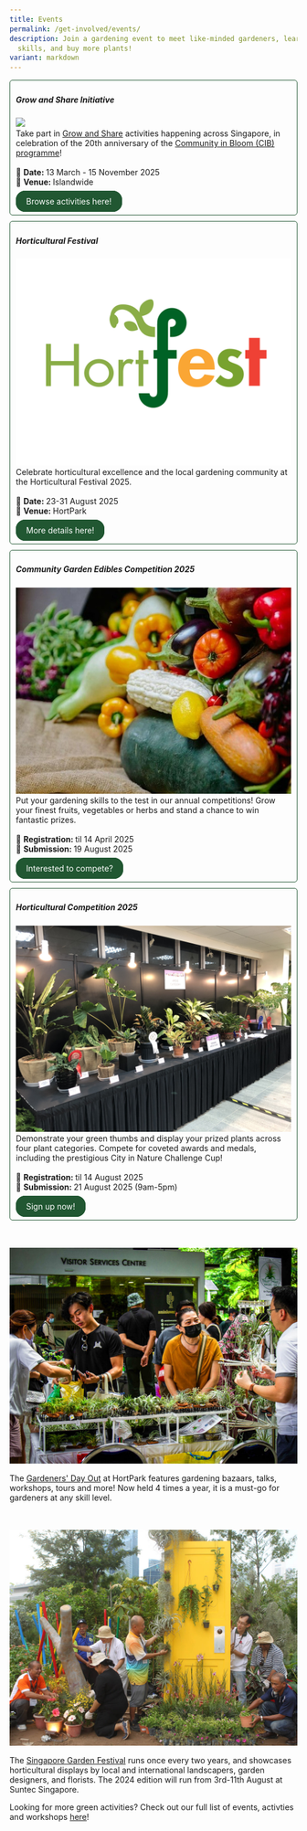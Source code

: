 ```yaml
---
title: Events
permalink: /get-involved/events/
description: Join a gardening event to meet like-minded gardeners, learn new
  skills, and buy more plants!
variant: markdown
---
```

<style>
	.wrapper {
		display: grid;
		grid-template-columns: repeat(auto-fit, minmax(275px, 1fr));
		grid-template-rows: auto-fit;
		column-gap: 10px;
		row-gap: 10px;
	}

	.box {
		border: solid 1px #215732 ;
		border-radius: 5px;
		padding: 5px 10px 15px 10px;
	}
		
		  .button-primary {
    background-color: #215732;
    border: 2px solid #215732;
    padding: 0.5rem 1rem;
  	border-radius: 1rem;
    color: white !important;
	  text-decoration: none !important;
  }
</style>

<div class="wrapper">
  <div class="box">
		<h5>Grow and Share Initiative</h5>
		<img src="/images/CIB20/grownshare_event_card.png"><br>
		Take part in <a href="/grow-and-share-initiative/">Grow and Share</a> activities happening across Singapore, in celebration of the 20th anniversary of the <a href="/get-involved/community-gardens/">Community in Bloom (CIB) programme</a>!<br><br>
		📆 <b>Date: </b>13 March - 15 November 2025<br>
		🌳 <b>Venue: </b>Islandwide<br><br>
		<a class="button-primary" href="/explore-g-s-events/">Browse activities here!</a>
	</div>
	<div class="box">
		<h5>Horticultural Festival</h5>
		<img src="/images/HortFest%20images/hortfest_event_card.png"><br>
		Celebrate horticultural excellence and the local gardening community at the Horticultural Festival 2025.<br><br>
		📆 <b>Date: </b>23-31 August 2025<br>
		🌳 <b>Venue: </b>HortPark<br><br>
				<a class="button-primary" href="/hortfest-2025/">More details here!</a>
	</div>
	<div class="box">
		<h5>Community Garden Edibles Competition 2025</h5>
		<img src="/images/HortFest%20images/CGEC_2025_Card.jpg"><br>
		Put your gardening skills to the test in our annual competitions! Grow your finest fruits, vegetables or herbs and stand a chance to win fantastic prizes.<br><br>
		📆 <b>Registration: </b> til 14 April 2025<br>
		🍅 <b>Submission: </b>19 August 2025<br><br>
		<a class="button-primary" href="/community-garden-edibles-competition-2025/">Interested to compete?</a>
	</div>
	<div class="box">
		<h5>Horticultural Competition 2025</h5>
		<img src="/images/HortFest%20images/Hort_Competition_Card.jpg"><br>
		Demonstrate your green thumbs and display your prized plants across four plant categories. Compete for coveted awards and medals, including the prestigious City in Nature Challenge Cup!<br><br>
		📆 <b>Registration: </b> til 14 August 2025<br>
		🌿 <b>Submission: </b>21 August 2025 (9am-5pm)
		<br><br>
		<a class="button-primary" href="/horticultural-competition-2025/">Sign up now!</a>
	</div>
</div>


<br><br>
<img title="The marketplace at Gardener's Day Out. Photo by NParks." src="/images/Gardeners/gdo%20marketplace%20(4).jpg">
<p></p><p>The <a href="https://www.nparks.gov.sg/gdo">Gardeners' Day Out</a> at HortPark features gardening bazaars, talks, workshops, tours and more! Now held 4 times a year, it is a must-go for gardeners at any skill level.</p>
<br><br>




<img title="Community Gardeners from the Northwest CDC arranging plants in their show garden at the 2016 edition of the Singapore Garden Festival. Photo by NParks." src="/images/Gardeners/GeneralMaintainence_JacChua%20(11).jpg">
<p>The <a href="https://sgf.nparks.gov.sg/">Singapore Garden Festival</a> runs once every two years, and showcases horticultural displays by local and international landscapers, garden designers, and florists. The 2024 edition will run from 3rd-11th August at Suntec Singapore.</p>
<p>Looking for more green activities? Check out our full list of events, activties and workshops <a href="https://www.nparks.gov.sg/visit/events">here</a>!</p>